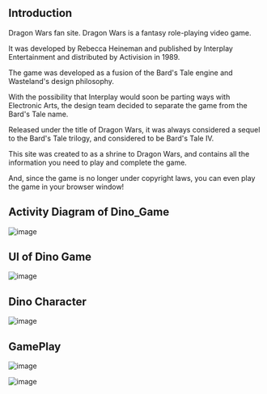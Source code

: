 ## Introduction

Dragon Wars fan site. Dragon Wars is a fantasy role-playing video game.


It was developed by Rebecca Heineman and published by Interplay Entertainment and distributed by Activision in 1989.

The game was developed as a fusion of the Bard's Tale engine and Wasteland's design philosophy. 

With the possibility that Interplay would soon be parting ways with Electronic Arts, the design team decided to separate the game from the Bard's Tale name.

Released under the title of Dragon Wars, it was always considered a sequel to the Bard's Tale trilogy, and considered to be Bard's Tale IV. 

This site was created to as a shrine to Dragon Wars, and contains all the information you need to play and complete the game. 

And, since the game is no longer under copyright laws, you can even play the game in your browser window!

## Activity Diagram of Dino_Game

![image](https://user-images.githubusercontent.com/61939693/153766816-fbe0fae8-7031-486d-abaf-60097a015a89.png)


## UI of Dino Game

![image](https://user-images.githubusercontent.com/61939693/153766742-068fa9a0-5cba-4895-b20a-39c2a28758c6.png)

## Dino Character 

![image](https://user-images.githubusercontent.com/61939693/153766763-d72a1e4e-9fe4-4d63-a3d6-248fe3648f84.png)



## GamePlay


![image](https://user-images.githubusercontent.com/61939693/153766773-436efdce-ab74-4844-82ad-f02f3b9c88ed.png)




![image](https://user-images.githubusercontent.com/61939693/153766791-1909b7a2-78de-4336-aa5c-3eae551f5071.png)



